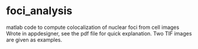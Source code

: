 # foci_analysis
matlab code to compute colocalization of nuclear foci from cell images
Wrote in appdesigner, see the pdf file for quick explanation. Two TIF images are given as examples.
